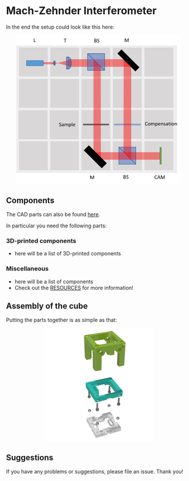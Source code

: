 # Mach-Zehnder Interferometer

In the end the setup could look like this here:

<p align="center">
<img src="./IMAGES/UC2_Setups_11_mach-zehnder.png" width="450">
</p>

## Components
The CAD parts can also be found [here](./STL).

In particular you need the following parts:

### 3D-printed components
* here will be a list of 3D-printed components

### Miscellaneous
* here will be a list of components
* Check out the [RESOURCES](../../TUTORIALS/RESOURCES) for more information!

## Assembly of the cube
Putting the parts together is as simple as that:
<p align="center">
<img src="./IMAGES/UC2_assembly.png" width="300">
</p>

## Suggestions
If you have any problems or suggestions, please file an issue. Thank you!
